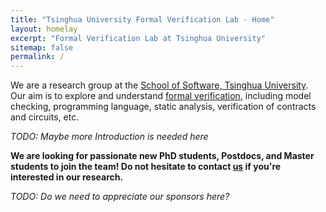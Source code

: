 ```yaml
---
title: "Tsinghua University Formal Verification Lab - Home"
layout: homelay
excerpt: "Formal Verification Lab at Tsinghua University"
sitemap: false
permalink: /
---
```


We are a research group at the [School of Software, Tsinghua University](http://www.thss.tsinghua.edu.cn/publish/soften/index.html). Our aim is to explore and understand [formal verification](https://en.wikipedia.org/wiki/Formal_verification#:~:text=In%20the%20context%20of%20hardware,using%20formal%20methods%20of%20mathematics.), including model checking, programming language, static analysis, verification of contracts and circuits, etc.

*TODO: Maybe more Introduction is needed here*

**We are looking for passionate new PhD students, Postdocs, and Master students to join the team! Do not hesitate to contact [us](hefei@tsinghua.edu.cn) if you're interested in our research.**

*TODO: Do we need to appreciate our sponsors here?*
